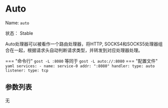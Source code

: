 # Auto

Name: `auto`

状态： Stable

Auto处理器可以被看作一个路由处理器，将HTTP, SOCKS4和SOCKS5处理器组合在一起，根据请求头自动判断请求类型，并转发到对应处理器处理。

=== "命令行"
    ```
	gost -L :8080
	```
	等同于
    ```
	gost -L auto://:8080
	```
=== "配置文件"
    ```yaml
	services:
	- name: service-0
	  addr: ":8080"
	  handler:
		type: auto
	  listener:
		type: tcp
	```

## 参数列表

无